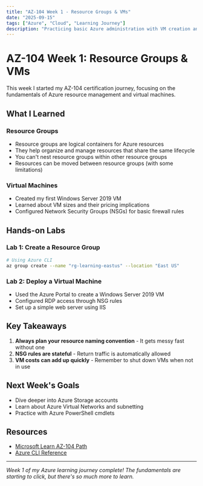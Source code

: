 ```yaml
---
title: "AZ-104 Week 1 - Resource Groups & VMs"
date: "2025-09-15"
tags: ["Azure", "Cloud", "Learning Journey"]
description: "Practicing basic Azure administration with VM creation and NSG configuration."
---
```


# AZ-104 Week 1: Resource Groups & VMs

This week I started my AZ-104 certification journey, focusing on the fundamentals of Azure resource management and virtual machines.

## What I Learned

### Resource Groups
- Resource groups are logical containers for Azure resources
- They help organize and manage resources that share the same lifecycle
- You can't nest resource groups within other resource groups
- Resources can be moved between resource groups (with some limitations)

### Virtual Machines
- Created my first Windows Server 2019 VM
- Learned about VM sizes and their pricing implications
- Configured Network Security Groups (NSGs) for basic firewall rules

## Hands-on Labs

### Lab 1: Create a Resource Group
```bash
# Using Azure CLI
az group create --name "rg-learning-eastus" --location "East US"
```

### Lab 2: Deploy a Virtual Machine
- Used the Azure Portal to create a Windows Server 2019 VM
- Configured RDP access through NSG rules
- Set up a simple web server using IIS

## Key Takeaways

1. **Always plan your resource naming convention** - It gets messy fast without one
2. **NSG rules are stateful** - Return traffic is automatically allowed
3. **VM costs can add up quickly** - Remember to shut down VMs when not in use

## Next Week's Goals

- Dive deeper into Azure Storage accounts
- Learn about Azure Virtual Networks and subnetting
- Practice with Azure PowerShell cmdlets

## Resources

- [Microsoft Learn AZ-104 Path](https://docs.microsoft.com/learn/certifications/azure-administrator/)
- [Azure CLI Reference](https://docs.microsoft.com/cli/azure/)

---

*Week 1 of my Azure learning journey complete! The fundamentals are starting to click, but there's so much more to learn.*
